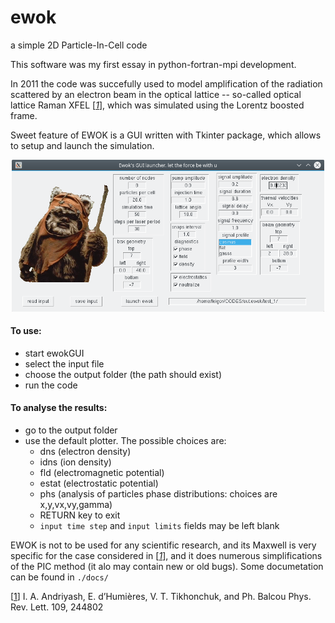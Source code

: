 # ewok
a simple 2D Particle-In-Cell code

This software was my first essay in python-fortran-mpi development.

In 2011 the code was succefully used to model amplification of the radiation scattered by an electron beam in the optical lattice -- so-called optical lattice Raman XFEL [<cite>[1]</cite>], which was simulated using the Lorentz boosted frame.

Sweet feature of EWOK is a GUI written with Tkinter package, which allows to setup and launch the simulation.

<p align="center"><img src="https://github.com/hightower8083/ewok/blob/master/docs/gui-snap.png" width="500"/></p>

#### To use:
- start ewokGUI
- select the input file
- choose the output folder (the path should exist)
- run the code

#### To analyse the results:
- go to the output folder
- use the default plotter. The possible choices are:
  - dns (electron density)
  - idns (ion density)
  - fld (electromagnetic potential)
  - estat (electrostatic potential)
  - phs (analysis of particles phase distributions: choices are x,y,vx,vy,gamma)
  - RETURN key to exit
  - `input time step` and `input limits` fields may be left blank
  
EWOK is not to be used for any scientific research, and its Maxwell is very specific for the case considered in [<cite>[1]</cite>], and it does numerous simplifications of the PIC method (it alo may contain new or old bugs). Some documetation can be found in `./docs/`

\[[1]\] I. A. Andriyash, E. d’Humières, V. T. Tikhonchuk, and Ph. Balcou Phys. Rev. Lett. 109, 244802

[1]:https://doi.org/10.1103/PhysRevLett.109.244802
